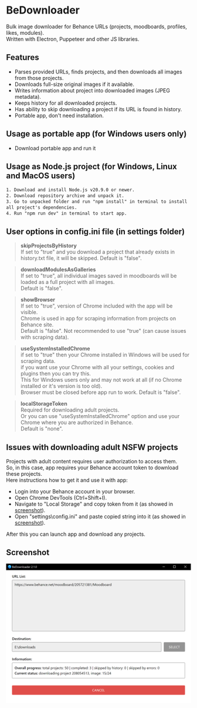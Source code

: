 BeDownloader
===

Bulk image downloader for Behance URLs (projects, moodboards, profiles, likes, modules).\
Written with Electron, Puppeteer and other JS libraries.

## Features

* Parses provided URLs, finds projects, and then downloads all images from those projects.
* Downloads full-size original images if it available.
* Writes information about project into downloaded images (JPEG metadata).
* Keeps history for all downloaded projects.
* Has ability to skip downloading a project if its URL is found in history.
* Portable app, don't need installation.

## Usage as portable app (for Windows users only)

* Download portable app and run it

## Usage as Node.js project (for Windows, Linux and MacOS users)

```
1. Download and install Node.js v20.9.0 or newer.
2. Download repository archive and unpack it.
3. Go to unpacked folder and run "npm install" in terminal to install all project's dependencies.
4. Run "npm run dev" in terminal to start app.
```

## User options in config.ini file (in settings folder)

> **skipProjectsByHistory**\
> If set to "true" and you download a project that already exists in history.txt file, it will be skipped.
> Default is "false".

> **downloadModulesAsGalleries**\
> If set to "true", all individual images saved in moodboards will be loaded as a full project with all images.\
> Default is "false".

> **showBrowser**\
> If set to "true", version of Chrome included with the app will be visible.\
> Chrome is used in app for scraping information from projects on Behance site.\
> Default is "false". Not recommended to use "true" (can cause issues with scraping data).

> **useSystemInstalledChrome**\
> if set to "true" then your Chrome installed in Windows will be used for scraping data.\
> if you want use your Chrome with all your settings, cookies and plugins then you can try this.\
> This for Windows users only and may not work at all (if no Chrome installed or it's version is too old).\
> Browser must be closed before app run to work.
> Default is "false". 

> **localStorageToken**\
> Required for downloading adult projects.\
> Or you can use "useSystemInstalledChrome" option and use your Chrome where you are authorized in Behance.\
> Default is "none". 

## Issues with downloading adult NSFW projects

Projects with adult content requires user authorization to access them.\
So, in this case, app requires your Behance account token to download these projects.\
Here instructions how to get it and use it with app:

* Login into your Behance account in your browser.
* Open Chrome DevTools (Ctrl+Shift+I).
* Navigate to "Local Storage" and copy token from it (as showed in
    [screenshot](screenshots/token_from_chrome.png)).
* Open "settings\\config.ini" and paste copied string into it (as showed in
    [screenshot](screenshots/token_in_config.png)).

After this you can launch app and download any projects.

## Screenshot

![screenshot](screenshots/launched.png)